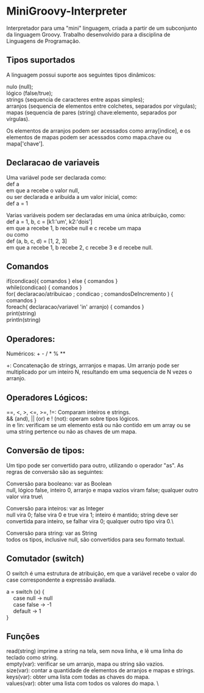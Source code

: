 # MiniGroovy-Interpreter
Interpretador para uma "mini" linguagem, criada a partir de um subconjunto da linguagem Groovy. Trabalho desenvolvido para a disciplina de Linguagens de Programação.

## Tipos suportados

A linguagem possui suporte aos seguintes tipos dinâmicos:

nulo (null); <br />
lógico (false/true); <br />
strings (sequencia de caracteres entre aspas simples); <br />
arranjos (sequencia de elementos entre colchetes, separados por vírgulas); <br />
mapas (sequencia de pares (string) chave:elemento, separados por vírgulas). <br />

Os elementos de arranjos podem ser acessados como array[indice], e os elementos de mapas podem ser acessados como mapa.chave ou mapa['chave'].

## Declaracao de variaveis

Uma variável pode ser declarada como: <br />
def a <br />
em que a recebe o valor null, <br />
ou ser declarada e aribuída a um valor inicial, como: <br />
def a = 1 <br />

Varias variáveis podem ser declaradas em uma única atribuição, como: <br />
def a = 1, b, c = [k1:'um', k2:'dois'] <br />
em que a recebe 1, b recebe null e c recebe um mapa <br />
ou como <br />
def (a, b, c, d) = [1, 2, 3] <br />
em que a recebe 1, b recebe 2, c recebe 3 e d recebe null. <br />

## Comandos

if(condicao){ comandos } else { comandos } <br />
while(condicao) { comandos } <br /> 
for( declaracao/atribuicao ; condicao ; comandosDeIncremento ) { comandos } <br />
foreach( declaracao/variavel 'in' arranjo) { comandos } <br />
print(string) <br />
println(string) <br />

## Operadores:
Numéricos: + - / * % **

+: Concatenação de strings, arrranjos e mapas.
Um arranjo pode ser multiplicado por um inteiro N, resultando em uma sequencia de N vezes o arranjo.

## Operadores Lógicos:
==, <, >, <=, >=, !=: Comparam inteiros e strings. <br />
&& (and), || (or) e ! (not): operam sobre tipos lógicos. <br />
in e !in: verificam se um elemento está ou não contido em um array ou se uma string pertence ou não as chaves de um mapa. <br />

## Conversão de tipos:

Um tipo pode ser convertido para outro, utilizando o operador "as". As regras de conversão são as seguintes:

Conversão para booleano: var as Boolean <br />
null, lógico false, inteiro 0, arranjo e mapa vazios viram false; qualquer outro valor vira true\

Conversão para inteiros: var as Integer <br />
null vira 0; false vira 0 e true vira 1; inteiro é mantido; string deve ser convertida para inteiro, se falhar vira 0; qualquer outro tipo vira 0.\

Conversão para string: var as String <br />
todos os tipos, inclusive null, são convertidos para seu formato textual.

## Comutador (switch)
O switch é uma estrutura de atribuição, em que a variável recebe o valor do case correspondente a expressão avaliada.

a = switch (x) { <br />
&emsp; case null -> null <br />
&emsp; case false -> -1 <br />
&emsp; default -> 1 <br />
}

## Funções

read(string) imprime a string na tela, sem nova linha, e lê uma linha do teclado como string. \
empty(var): verificar se um arranjo, mapa ou string são vazios. \
size(var): contar a quantidade de elementos de arranjos e mapas e strings. \
keys(var): obter uma lista com todas as chaves do mapa. \
values(var): obter uma lista com todos os valores do mapa. \
